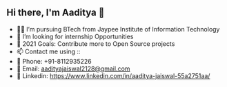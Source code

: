 ## Hi there, I'm Aaditya 👋

- 👨‍🎓 I’m pursuing BTech from Jaypee Institute of Information Technology
- 🌱 I’m looking for internship Opportunities
- 🥅 2021 Goals: Contribute more to Open Source projects
- 📫 Contact me using ::
- 📱  Phone: +91-8112935226
- 📧 Email: aadityajaiswal2128@gmail.com
- 💼 Linkedin: https://www.linkedin.com/in/aaditya-jaiswal-55a2751aa/


